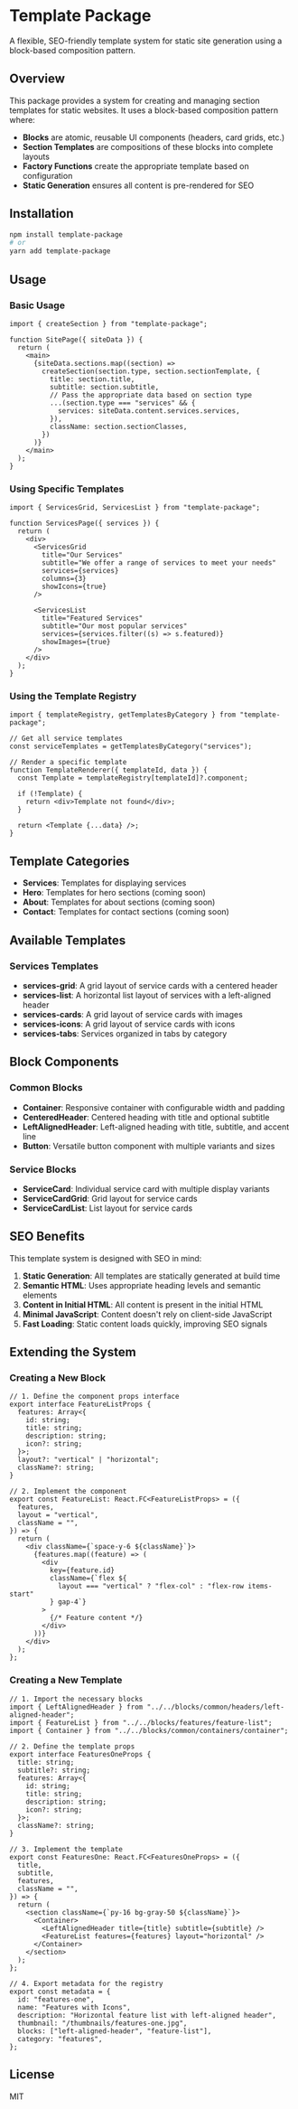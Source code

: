 # Template Package

A flexible, SEO-friendly template system for static site generation using a block-based composition pattern.

## Overview

This package provides a system for creating and managing section templates for static websites. It uses a block-based composition pattern where:

- **Blocks** are atomic, reusable UI components (headers, card grids, etc.)
- **Section Templates** are compositions of these blocks into complete layouts
- **Factory Functions** create the appropriate template based on configuration
- **Static Generation** ensures all content is pre-rendered for SEO

## Installation

```bash
npm install template-package
# or
yarn add template-package
```

## Usage

### Basic Usage

```tsx
import { createSection } from "template-package";

function SitePage({ siteData }) {
  return (
    <main>
      {siteData.sections.map((section) =>
        createSection(section.type, section.sectionTemplate, {
          title: section.title,
          subtitle: section.subtitle,
          // Pass the appropriate data based on section type
          ...(section.type === "services" && {
            services: siteData.content.services.services,
          }),
          className: section.sectionClasses,
        })
      )}
    </main>
  );
}
```

### Using Specific Templates

```tsx
import { ServicesGrid, ServicesList } from "template-package";

function ServicesPage({ services }) {
  return (
    <div>
      <ServicesGrid
        title="Our Services"
        subtitle="We offer a range of services to meet your needs"
        services={services}
        columns={3}
        showIcons={true}
      />

      <ServicesList
        title="Featured Services"
        subtitle="Our most popular services"
        services={services.filter((s) => s.featured)}
        showImages={true}
      />
    </div>
  );
}
```

### Using the Template Registry

```tsx
import { templateRegistry, getTemplatesByCategory } from "template-package";

// Get all service templates
const serviceTemplates = getTemplatesByCategory("services");

// Render a specific template
function TemplateRenderer({ templateId, data }) {
  const Template = templateRegistry[templateId]?.component;

  if (!Template) {
    return <div>Template not found</div>;
  }

  return <Template {...data} />;
}
```

## Template Categories

- **Services**: Templates for displaying services
- **Hero**: Templates for hero sections (coming soon)
- **About**: Templates for about sections (coming soon)
- **Contact**: Templates for contact sections (coming soon)

## Available Templates

### Services Templates

- **services-grid**: A grid layout of service cards with a centered header
- **services-list**: A horizontal list layout of services with a left-aligned header
- **services-cards**: A grid layout of service cards with images
- **services-icons**: A grid layout of service cards with icons
- **services-tabs**: Services organized in tabs by category

## Block Components

### Common Blocks

- **Container**: Responsive container with configurable width and padding
- **CenteredHeader**: Centered heading with title and optional subtitle
- **LeftAlignedHeader**: Left-aligned heading with title, subtitle, and accent line
- **Button**: Versatile button component with multiple variants and sizes

### Service Blocks

- **ServiceCard**: Individual service card with multiple display variants
- **ServiceCardGrid**: Grid layout for service cards
- **ServiceCardList**: List layout for service cards

## SEO Benefits

This template system is designed with SEO in mind:

1. **Static Generation**: All templates are statically generated at build time
2. **Semantic HTML**: Uses appropriate heading levels and semantic elements
3. **Content in Initial HTML**: All content is present in the initial HTML
4. **Minimal JavaScript**: Content doesn't rely on client-side JavaScript
5. **Fast Loading**: Static content loads quickly, improving SEO signals

## Extending the System

### Creating a New Block

```tsx
// 1. Define the component props interface
export interface FeatureListProps {
  features: Array<{
    id: string;
    title: string;
    description: string;
    icon?: string;
  }>;
  layout?: "vertical" | "horizontal";
  className?: string;
}

// 2. Implement the component
export const FeatureList: React.FC<FeatureListProps> = ({
  features,
  layout = "vertical",
  className = "",
}) => {
  return (
    <div className={`space-y-6 ${className}`}>
      {features.map((feature) => (
        <div
          key={feature.id}
          className={`flex ${
            layout === "vertical" ? "flex-col" : "flex-row items-start"
          } gap-4`}
        >
          {/* Feature content */}
        </div>
      ))}
    </div>
  );
};
```

### Creating a New Template

```tsx
// 1. Import the necessary blocks
import { LeftAlignedHeader } from "../../blocks/common/headers/left-aligned-header";
import { FeatureList } from "../../blocks/features/feature-list";
import { Container } from "../../blocks/common/containers/container";

// 2. Define the template props
export interface FeaturesOneProps {
  title: string;
  subtitle?: string;
  features: Array<{
    id: string;
    title: string;
    description: string;
    icon?: string;
  }>;
  className?: string;
}

// 3. Implement the template
export const FeaturesOne: React.FC<FeaturesOneProps> = ({
  title,
  subtitle,
  features,
  className = "",
}) => {
  return (
    <section className={`py-16 bg-gray-50 ${className}`}>
      <Container>
        <LeftAlignedHeader title={title} subtitle={subtitle} />
        <FeatureList features={features} layout="horizontal" />
      </Container>
    </section>
  );
};

// 4. Export metadata for the registry
export const metadata = {
  id: "features-one",
  name: "Features with Icons",
  description: "Horizontal feature list with left-aligned header",
  thumbnail: "/thumbnails/features-one.jpg",
  blocks: ["left-aligned-header", "feature-list"],
  category: "features",
};
```

## License

MIT
